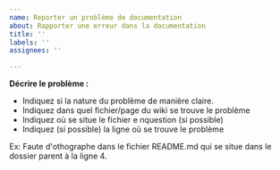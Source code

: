 ```yaml
---
name: Reporter un problème de documentation
about: Rapporter une erreur dans la documentation
title: ''
labels: ''
assignees: ''

---
```

**Décrire le problème :**

* Indiquez si la nature du problème de manière claire.
* Indiquez dans quel fichier/page du wiki se trouve le problème 
* Indiquez où se situe le fichier e nquestion (si possible)
* Indiquez (si possible) la ligne où se trouve le problème

 Ex: Faute d'othographe dans le fichier README.md qui se situe dans le dossier parent à la ligne 4.